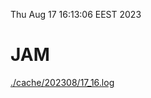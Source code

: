 Thu Aug 17 16:13:06 EEST 2023
# JAM
<a href='./cache/202308/17_16.log'>./cache/202308/17_16.log</a>
